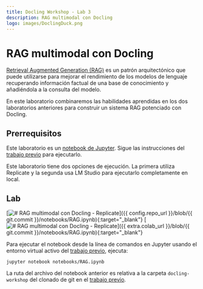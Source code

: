 ```yaml
---
title: Docling Workshop - Lab 3
description: RAG multimodal con Docling
logo: images/DoclingDuck.png
---
```


# RAG multimodal con Docling

[Retrieval Augmented Generation (RAG)](https://research.ibm.com/blog/retrieval-augmented-generation-RAG) es un patrón arquitectónico que puede utilizarse para mejorar el rendimiento de los modelos de lenguaje recuperando información factual de una base de conocimiento y añadiéndola a la consulta del modelo.

En este laboratorio combinaremos las habilidades aprendidas en los dos laboratorios anteriores para construir un sistema RAG potenciado con Docling.

## Prerrequisitos

Este laboratorio es un [notebook de Jupyter](https://jupyter.org/). Sigue las instrucciones del [trabajo previo](../pre-work/README.md) para ejecutarlo.

Este laboratorio tiene dos opciones de ejecución. La primera utiliza Replicate y la segunda usa LM Studio para ejecutarlo completamente en local.

## Lab

<!-- Con Replicate -->

[![# RAG multimodal con Docling - Replicate](https://badgen.net/badge/icon/github?icon=github&label=Ver%20en "Ver en GitHub")]({{ config.repo_url }}/blob/{{ git.commit }}/notebooks/RAG.ipynb){:target="_blank"}
[![# RAG multimodal con Docling - Replicate](https://colab.research.google.com/assets/colab-badge.svg "Abrir en Colab")]({{ extra.colab_url }}/blob/{{ git.commit }}/notebooks/RAG.ipynb){:target="_blank"}

<!-- Con LM Studio

[![# RAG multimodal con Docling - LM Studio](https://badgen.net/badge/icon/github?icon=github&label=Ver%20en "Ver en GitHub")]({{ config.repo_url }}/blob/{{ git.commit }}/notebooks/LM Studio RAG.ipynb){:target="_blank"}
[![# RAG multimodal con Docling - LM Studio](https://colab.research.google.com/assets/colab-badge.svg "Abrir en Colab")]({{ extra.colab_url }}/blob/{{ git.commit }}/notebooks/LM Studio RAG.ipynb){:target="_blank"} -->

Para ejecutar el notebook desde la línea de comandos en Jupyter usando el entorno virtual activo del [trabajo previo](../pre-work/README.md#instalar-jupyter), ejecuta:

```shell
jupyter notebook notebooks/RAG.ipynb
```

La ruta del archivo del notebook anterior es relativa a la carpeta `docling-workshop` del clonado de git en el [trabajo previo](../pre-work/README.md#clonar-el-repositorio-del-la-workshop-de-docling).